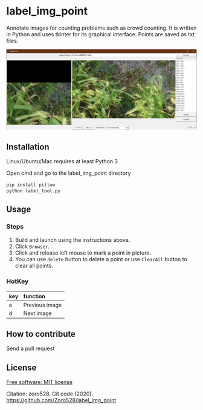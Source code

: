 # label_img_point

Annotate images for counting problems such as crowd counting.
It is written in Python and uses tkinter for its graphical interface.
Points are saved as txt files.

![Image text](./example.png)

## Installation

Linux/Ubuntu/Mac requires at least Python 3

Open cmd and go to the label_img_point directory

```
pip install pillow
python label_tool.py
```

## Usage

### Steps

1. Build and launch using the instructions above.
2. Click `Browser`.
3. Click and release left mouse to mark a point in picture.
4. You can use `delete` button to delete a point or use `ClearAll` button to clear all points.

### HotKey

| key | function       |
| :-- | :------------- |
| a   | Previous image |
| d   | Next image     |

## How to contribute

Send a pull request

## License

[Free software: MIT license](https://github.com/Zoro528/label_img_point/blob/master/LICENSE)

Citation: zoro528. Git code (2020). https://github.com/Zoro528/label_img_point
